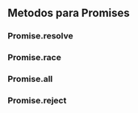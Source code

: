## Metodos para Promises

### Promise.resolve

### Promise.race

### Promise.all

### Promise.reject